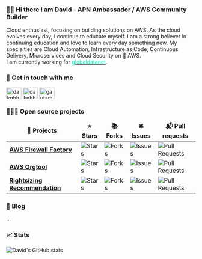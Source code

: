 
### 👋🏻 Hi there I am David - APN Ambassador / AWS Community Builder 

Cloud enthusiast, focusing on building solutions on AWS. As the cloud evolves every day, I continue to educate myself.
I am a strong believer in continuing education and love to learn every day something new. My specialties are Cloud Automation, Infrastructure as Code, Continuous Delivery, Microservices and Cloud Security on 🧡 AWS. <br />
I am currently working for <a href="https://globaldatanet.com" target="_blank" ><font color='#00ecbd'>globaldatanet</font></a>.


								       
<h3>💬  Get in touch with me</h3>
<p align="left">
<a href="https://dev.to/daknhh" target="blank"><img align="center" src="https://cdn.jsdelivr.net/npm/simple-icons@3.0.1/icons/dev-dot-to.svg" alt="daknhh" height="30" width="40" /></a>
<a href="https://twitter.com/DAKNHH" target="blank"><img align="center" src="https://raw.githubusercontent.com/rahuldkjain/github-profile-readme-generator/master/src/images/icons/Social/twitter.svg" alt="daknhh" height="30" width="40" /></a>
<a href="https://www.linkedin.com/in/daknhh/" target="blank"><img align="center" src="https://raw.githubusercontent.com/rahuldkjain/github-profile-readme-generator/master/src/images/icons/Social/linked-in-alt.svg" alt="gautamkrishnar" height="30" width="40" /></a>

<br />

<h3>👨🏻‍💻  Open source projects</h3>
<table>
  <thead align="center">
    <tr border: none;>
      <td><b>🎁 Projects</b></td>
      <td><b>⭐ Stars</b></td>
      <td><b>📚 Forks</b></td>
      <td><b>🛎 Issues</b></td>
      <td><b>📬 Pull requests</b></td>
    </tr>
  </thead>
  <tbody>
	  <tr>
      <td><a href="https://github.com/globaldatanet/aws-firewall-factory"><b>AWS Firewall Factory</b></a></td>
      <td><img alt="Stars" src="https://img.shields.io/github/stars/globaldatanet/aws-firewall-factory?style=flat-square&labelColor=343b41"/></td>
      <td><img alt="Forks" src="https://img.shields.io/github/forks/globaldatanet/aws-firewall-factory?style=flat-square&labelColor=343b41"/></td>
      <td><img alt="Issues" src="https://img.shields.io/github/issues/globaldatanet/aws-firewall-factory?style=flat-square&labelColor=343b41"/></td>
      <td><img alt="Pull Requests" src="https://img.shields.io/github/issues-pr/globaldatanet/aws-firewall-factory?style=flat-square&labelColor=343b41"/></td>
    </tr>
	  	  <tr>
      <td><a href="https://github.com/daknhh/aws-orgtool"><b>AWS Orgtool</b></a></td>
      <td><img alt="Stars" src="https://img.shields.io/github/stars/daknhh/aws-orgtool?style=flat-square&labelColor=343b41"/></td>
      <td><img alt="Forks" src="https://img.shields.io/github/forks/daknhh/aws-orgtool?style=flat-square&labelColor=343b41"/></td>
      <td><img alt="Issues" src="https://img.shields.io/github/issues/daknhh/aws-orgtool?style=flat-square&labelColor=343b41"/></td>
      <td><img alt="Pull Requests" src="https://img.shields.io/github/issues-pr/daknhh/aws-orgtool?style=flat-square&labelColor=343b41"/></td>
    </tr>
	  <tr>
      <td><a href="https://github.com/daknhh/rightsizing-recommendation"><b>Rightsizing Recommendation </b></a></td>
      <td><img alt="Stars" src="https://img.shields.io/github/stars/daknhh/rightsizing-recommendation?style=flat-square&labelColor=343b41"/></td>
      <td><img alt="Forks" src="https://img.shields.io/github/forks/daknhh/rightsizing-recommendation?style=flat-square&labelColor=343b41"/></td>
      <td><img alt="Issues" src="https://img.shields.io/github/issues/daknhh/rightsizing-recommendation?style=flat-square&labelColor=343b41"/></td>
      <td><img alt="Pull Requests" src="https://img.shields.io/github/issues-pr/daknhh/rightsizing-recommendation?style=flat-square&labelColor=343b41"/></td>
  </tbody>
</table>

### 📖 Blog

<!--START_SECTION:feed-->
...
<!--END_SECTION:feed-->


### 📈  Stats

![David's GitHub stats](https://github-readme-stats.vercel.app/api?username=daknhh&show_icons=true&theme=blueberry)

<!--
**daknhh/daknhh** is a ✨ _special_ ✨ repository because its `README.md` (this file) appears on your GitHub profile.


